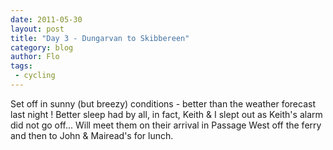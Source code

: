 ```yaml
---
date: 2011-05-30
layout: post
title: "Day 3 - Dungarvan to Skibbereen"
category: blog
author: Flo
tags:
 - cycling
---
```


Set off in sunny (but breezy) conditions - better than the weather forecast last night !  Better sleep had by all, in fact, Keith & I slept out as Keith's alarm did not go off...  Will meet them on their arrival in Passage West off the ferry and then to John & Mairead's for lunch.
